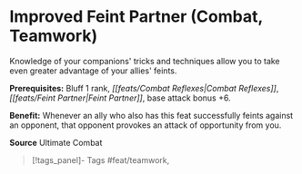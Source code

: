 ﻿---
cssclass: [feats]

---
# Improved Feint Partner (Combat, Teamwork)

Knowledge of your companions' tricks and techniques allow you to take even greater advantage of your allies' feints.

**Prerequisites:** Bluff 1 rank, _[[feats/Combat Reflexes|Combat Reflexes]]_, _[[feats/Feint Partner|Feint Partner]]_, base attack bonus +6.

**Benefit:** Whenever an ally who also has this feat successfully feints against an opponent, that opponent provokes an attack of opportunity from you.

**Source** Ultimate Combat
>[!tags_panel]- Tags
> #feat/teamwork, 
